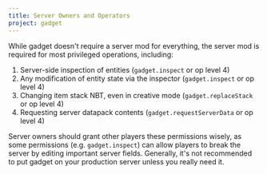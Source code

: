 ```yaml
---
title: Server Owners and Operators
project: gadget
---
```


While gadget doesn't require a server mod for everything, the server mod is required for most privileged operations, including:

1. Server-side inspection of entities (`gadget.inspect` or op level 4)
2. Any modification of entity state via the inspector (`gadget.inspect` or op level 4)
3. Changing item stack NBT, even in creative mode (`gadget.replaceStack` or op level 4)
4. Requesting server datapack contents (`gadget.requestServerData` or op level 4)

Server owners should grant other players these permissions wisely, as some permissions (e.g. `gadget.inspect`) can allow players to break the server by editing important server fields. Generally, it's not recommended to put gadget on your production server unless you really need it.
